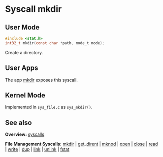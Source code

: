 # Syscall mkdir

## User Mode

```C
#include <stat.h>
int32_t mkdir(const char *path, mode_t mode);
```

Create a directory.

## User Apps

The app [mkdir](../../userspace/bin/mkdir.md) exposes this syscall.

## Kernel Mode

Implemented in `sys_file.c` as `sys_mkdir()`. 

## See also

**Overview:** [syscalls](syscalls.md)

**File Management Syscalls:** [mkdir](mkdir.md) | [get_dirent](get_dirent.md) | [mknod](mknod.md) | [open](open.md) | [close](close.md) | [read](read.md) | [write](write.md) | [dup](dup.md) | [link](link.md) | [unlink](unlink.md) | [fstat](fstat.md)
